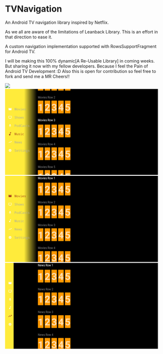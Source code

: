 # TVNavigation
An Android TV navigation library inspired by Netflix.

As we all are aware of the limitations of Leanback Library. This is an effort in that direction to ease it.

A custom navigation implementation supported with RowsSupportFragment for Android TV.

I will be making this 100% dynamic[A Re-Usable Library] in coming weeks. But sharing it now with my fellow developers. 
Because I feel the Pain of Android TV Development :D
Also this is open for contribution so feel free to fork and send me a MR Cheers!!


[![](https://jitpack.io/v/Arpit0492/TVNavigationMenu.svg)](https://jitpack.io/#Arpit0492/TVNavigationMenu)
![Navigation Open](nav_open.png)
![Navigation Open](nav_open_2.png)
![Navigation Closed](nav_closed.png)
